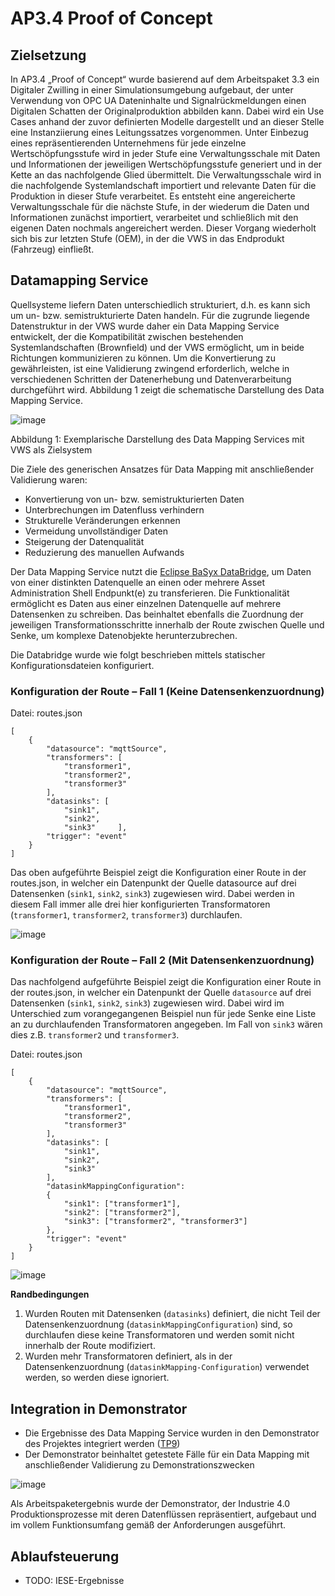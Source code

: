 # AP3.4 Proof of Concept
## Zielsetzung
In AP3.4 „Proof of Concept“ wurde basierend auf dem Arbeitspaket 3.3 ein Digitaler Zwilling in einer Simulationsumgebung aufgebaut, der unter Verwendung von OPC UA Dateninhalte und Signalrückmeldungen einen Digitalen Schatten der Originalproduktion abbilden kann.
Dabei wird ein Use Cases anhand der zuvor definierten Modelle dargestellt und an dieser Stelle eine Instanziierung eines Leitungssatzes vorgenommen. Unter Einbezug eines repräsentierenden Unternehmens für jede einzelne Wertschöpfungsstufe wird in jeder Stufe eine Verwaltungsschale mit Daten und Informationen der jeweiligen Wertschöpfungsstufe generiert und in der Kette an das nachfolgende Glied übermittelt. Die Verwaltungsschale wird in die nachfolgende Systemlandschaft importiert und relevante Daten für die Produktion in dieser Stufe verarbeitet. Es entsteht eine angereicherte Verwaltungsschale für die nächste Stufe, in der wiederum die Daten und Informationen zunächst importiert, verarbeitet und schließlich mit den eigenen Daten nochmals angereichert werden. Dieser Vorgang wiederholt sich bis zur letzten Stufe (OEM), in der die VWS in das Endprodukt (Fahrzeug) einfließt.
## Datamapping Service
Quellsysteme liefern Daten unterschiedlich strukturiert, d.h. es kann sich um un- bzw. semistrukturierte Daten handeln. Für die zugrunde liegende Datenstruktur in der VWS wurde daher ein Data Mapping Service entwickelt, der die Kompatibilität zwischen bestehenden Systemlandschaften (Brownfield) und der VWS ermöglicht, um in beide Richtungen kommunizieren zu können. Um die Konvertierung zu gewährleisten, ist eine Validierung zwingend erforderlich, welche in verschiedenen Schritten der Datenerhebung und Datenverarbeitung durchgeführt wird. Abbildung 1 zeigt die schematische Darstellung des Data Mapping Service.

 ![image](https://github.com/user-attachments/assets/d5c950f7-0df2-4f92-8c27-f32db6ed927b)

Abbildung 1: Exemplarische Darstellung des Data Mapping Services mit VWS als Zielsystem

Die Ziele des generischen Ansatzes für Data Mapping mit anschließender Validierung waren:

-	Konvertierung von un- bzw. semistrukturierten Daten
-	Unterbrechungen im Datenfluss verhindern
-	Strukturelle Veränderungen erkennen
-	Vermeidung unvollständiger Daten
-	Steigerung der Datenqualität
-	Reduzierung des manuellen Aufwands

Der Data Mapping Service nutzt die [Eclipse BaSyx DataBridge](https://github.com/eclipse-basyx/basyx-databridge), um Daten von einer distinkten Datenquelle an einen oder mehrere Asset Administration Shell Endpunkt(e) zu transferieren. 
Die Funktionalität ermöglicht es Daten aus einer einzelnen Datenquelle auf mehrere Datensenken zu schreiben. Das beinhaltet ebenfalls die Zuordnung der jeweiligen Transformationsschritte innerhalb der Route zwischen Quelle und Senke, um komplexe Datenobjekte herunterzubrechen.

Die Databridge wurde wie folgt beschrieben mittels statischer Konfigurationsdateien konfiguriert. 

### Konfiguration der Route – Fall 1 (Keine Datensenkenzuordnung)
Datei: routes.json
```
[
	{
		"datasource": "mqttSource",
		"transformers": [
			"transformer1",
			"transformer2",
			"transformer3"
		],
		"datasinks": [
			"sink1",
			"sink2",
			"sink3"		],
		"trigger": "event"
	}
]
```
Das oben aufgeführte Beispiel zeigt die Konfiguration einer Route in der routes.json, in welcher ein Datenpunkt der Quelle datasource auf drei Datensenken (`sink1`, `sink2`, `sink3`) zugewiesen wird. Dabei werden in diesem Fall immer alle drei hier konfigurierten Transformatoren (`transformer1`, `transformer2`, `transformer3`) durchlaufen.

![image](https://github.com/user-attachments/assets/c15ec80d-8cb8-492d-9bfb-c2c1ab5f8d71)

### Konfiguration der Route – Fall 2 (Mit Datensenkenzuordnung)
Das nachfolgend aufgeführte Beispiel zeigt die Konfiguration einer Route in der routes.json, in welcher ein Datenpunkt der Quelle `datasource` auf drei Datensenken (`sink1`, `sink2`, `sink3`) zugewiesen wird. Dabei wird im Unterschied zum vorangegangenen Beispiel nun für jede Senke eine Liste an zu durchlaufenden Transformatoren angegeben. Im Fall von `sink3` wären dies z.B. `transformer2` und `transformer3`.

Datei: routes.json
```
[
	{
		"datasource": "mqttSource",
		"transformers": [
			"transformer1",
			"transformer2",
			"transformer3"
		],
		"datasinks": [
			"sink1",
			"sink2",
			"sink3"
		],
		"datasinkMappingConfiguration":
		{
			"sink1": ["transformer1"],
			"sink2": ["transformer2"],
			"sink3": ["transformer2", "transformer3"]
		},
		"trigger": "event"
	}
]
```

![image](https://github.com/user-attachments/assets/c23b9637-7bac-48c0-a547-6ce4197191af)

**Randbedingungen**
1. Wurden Routen mit Datensenken (`datasinks`) definiert, die nicht Teil der Datensenkenzuordnung (`datasinkMappingConfiguration`) sind, so durchlaufen diese keine Transformatoren und werden somit nicht innerhalb der Route modifiziert.
2. Wurden mehr Transformatoren definiert, als in der Datensenkenzuordnung (`datasinkMapping-Configuration`) verwendet werden, so werden diese ignoriert.

## Integration in Demonstrator
- Die Ergebnisse des Data Mapping Service wurden in den Demonstrator des Projektes integriert werden ([TP9](TP09))
- Der Demonstrator beinhaltet getestete Fälle für ein Data Mapping mit anschließender Validierung zu Demonstrationszwecken

![image](https://github.com/user-attachments/assets/32086f67-831a-438d-9124-603379948958)
  
Als Arbeitspaketergebnis wurde der Demonstrator, der Industrie 4.0 Produktionsprozesse mit deren Datenflüssen repräsentiert, aufgebaut und im vollem Funktionsumfang gemäß der Anforderungen ausgeführt.

## Ablaufsteuerung
- TODO: IESE-Ergebnisse
